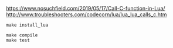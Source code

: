 https://www.nosuchfield.com/2019/05/17/Call-C-function-in-Lua/
http://www.troubleshooters.com/codecorn/lua/lua_lua_calls_c.htm

```shell
make install_lua

make compile
make test
```

